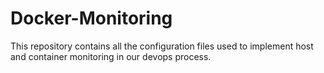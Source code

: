 # Docker-Monitoring
This repository contains all the configuration files used to implement host and container monitoring in our devops process. 
